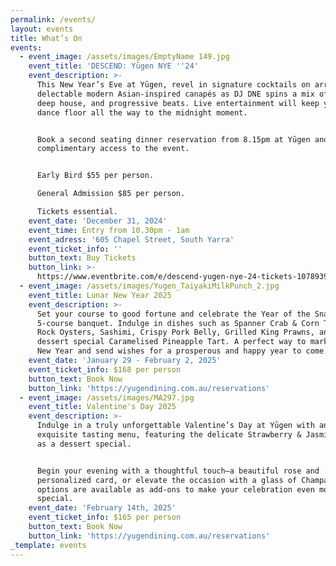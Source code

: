 ```yaml
---
permalink: /events/
layout: events
title: What’s On
events:
  - event_image: /assets/images/EmptyName 149.jpg
    event_title: 'DESCEND: Yūgen NYE ''24'
    event_description: >-
      This New Year’s Eve at Yūgen, revel in signature cocktails on arrival and
      delectable modern Asian-inspired canapés as DJ DNE spins a mix of disco,
      deep house, and progressive beats. Live entertainment will keep you on the
      dance floor all the way to the midnight moment.


      Book a second seating dinner reservation from 8.15pm at Yūgen and enjoy
      complimentary access to the event.


      Early Bird $55 per person.

      General Admission $85 per person.

      Tickets essential.
    event_date: 'December 31, 2024'
    event_time: Entry from 10.30pm - 1am
    event_adress: '605 Chapel Street, South Yarra'
    event_ticket_info: ''
    button_text: Buy Tickets
    button_link: >-
      https://www.eventbrite.com/e/descend-yugen-nye-24-tickets-1078939329579?aff=YugenWebsite
  - event_image: /assets/images/Yugen_TaiyakiMilkPunch_2.jpg
    event_title: Lunar New Year 2025
    event_description: >-
      Set your course to good fortune and celebrate the Year of the Snake with a
      5-course banquet. Indulge in dishes such as Spanner Crab & Corn Tartlets,
      Rock Oysters, Sashimi, Crispy Pork Belly, Grilled King Prawns, and a
      dessert special Caramelised Pineapple Tart. A perfect way to mark Lunar
      New Year and send wishes for a prosperous and happy year to come.
    event_date: 'January 29 - February 2, 2025'
    event_ticket_info: $168 per person
    button_text: Book Now
    button_link: 'https://yugendining.com.au/reservations'
  - event_image: /assets/images/MA297.jpg
    event_title: Valentine's Day 2025
    event_description: >-
      Indulge in a truly unforgettable Valentine’s Day at Yūgen with an
      exquisite tasting menu, featuring the delicate Strawberry & Jasmine Tart
      as a dessert special.


      Begin your evening with a thoughtful touch—a beautiful rose and
      personalized card, or elevate the occasion with a glass of Champagne. Both
      options are available as add-ons to make your celebration even more
      special.
    event_date: 'February 14th, 2025'
    event_ticket_info: $165 per person
    button_text: Book Now
    button_link: 'https://yugendining.com.au/reservations'
_template: events
---
```



